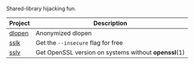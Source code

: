 Shared-library hijacking fun.

| Project | Description |
| --- | --- |
| [dlopen](dlopen) | Anonymized dlopen |
| [sslk](sslk) | Get the `--insecure` flag for free |
| [sslv](sslv) | Get OpenSSL version on systems without **openssl**(1) |
